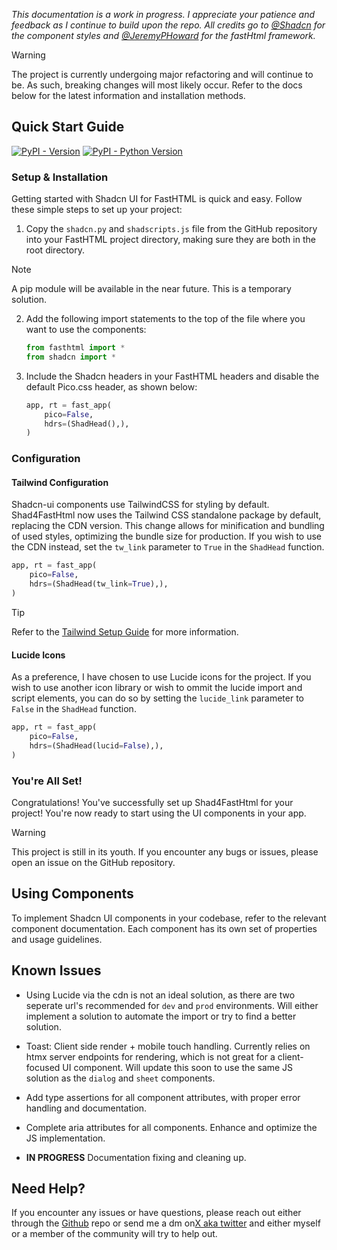 *This documentation is a work in progress. I appreciate your patience and feedback as I continue to build upon the repo. All credits go to <a href="https://x.com/shadcn" target="_blank">@Shadcn</a> for the component styles and <a href="https://x.com/jeremyphoward" target="_blank">@JeremyPHoward</a> for the fastHtml framework.*

>[!WARNING]
> The project is currently undergoing major refactoring and will continue to be. As such, breaking changes will most likely occur. Refer to the docs below for the latest information and installation methods.

## Quick Start Guide

[![PyPI - Version](https://img.shields.io/pypi/v/init.svg)](https://pypi.org/project/init)
[![PyPI - Python Version](https://img.shields.io/pypi/pyversions/init.svg)](https://pypi.org/project/init)

### Setup & Installation

Getting started with Shadcn UI for FastHTML is quick and easy. Follow these simple steps to set up your project:

1. Copy the `shadcn.py` and `shadscripts.js` file from the GitHub repository into your FastHTML project directory, making sure they are both in the root directory.

> [!NOTE]
>A pip module will be available in the near future. This is a temporary solution.

2. Add the following import statements to the top of the file where you want to use the components:

   ```python
   from fasthtml import *
   from shadcn import *
   ```

3. Include the Shadcn headers in your FastHTML headers and disable the default Pico.css header, as shown below:

   ```python
   app, rt = fast_app(
       pico=False,
       hdrs=(ShadHead(),),
   )
   ```

### Configuration

#### Tailwind Configuration

Shadcn-ui components use TailwindCSS for styling by default. Shad4FastHtml now uses the Tailwind CSS standalone package by default, replacing the CDN version. This change allows for minification and bundling of used styles, optimizing the bundle size for production. If you wish to use the CDN instead, set the `tw_link` parameter to `True` in the `ShadHead` function.

```python
app, rt = fast_app(
    pico=False,
    hdrs=(ShadHead(tw_link=True),),
)
```

>[!TIP]
> Refer to the <a hx-boost="true" href="/getting-started/tailwind-setup">Tailwind Setup Guide</a> for more information.

#### Lucide Icons

As a preference, I have chosen to use Lucide icons for the project. If you wish to use another icon library or wish to ommit the lucide import and script elements, you can do so by setting the `lucide_link` parameter to `False` in the `ShadHead` function.

```python
app, rt = fast_app(
    pico=False,
    hdrs=(ShadHead(lucid=False),),
)
```

### You're All Set!

Congratulations! You've successfully set up Shad4FastHtml for your project! You're now ready to start using the UI components in your app.

>[!WARNING]
> This project is still in its youth. If you encounter any bugs or issues, please open an issue on the GitHub repository.

## Using Components

To implement Shadcn UI components in your codebase, refer to the relevant component documentation. Each component has its own set of properties and usage guidelines.

## Known Issues

* Using Lucide via the cdn is not an ideal solution, as there are two seperate url's recommended for `dev` and `prod` environments. Will either implement a solution to automate the import or try to find a better solution.

* Toast: Client side render + mobile touch handling. Currently relies on htmx server endpoints for rendering, which is not great for a client-focused UI component. Will update this soon to use the same JS solution as the `dialog` and `sheet` components.

* Add type assertions for all component attributes, with proper error handling and documentation.

* Complete aria attributes for all components. Enhance and optimize the JS implementation.

* **IN PROGRESS** Documentation fixing and cleaning up.

## Need Help?

If you encounter any issues or have questions, please reach out either through the <a href="https://github.com/curtis-allan/shadcn-fasthtml-framework" target="_blank">Github</a> repo or send me a dm on<a href="https://x.com/CurtisJAllan" target="_blank">X aka twitter</a> and either myself or a member of the community will try to help out.